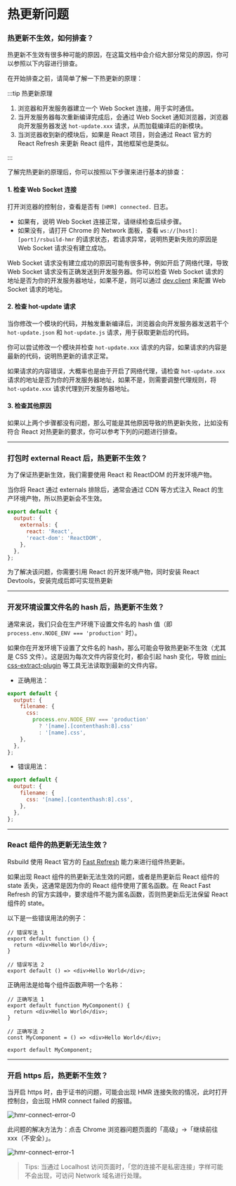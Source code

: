 # 热更新问题

### 热更新不生效，如何排查？

热更新不生效有很多种可能的原因，在这篇文档中会介绍大部分常见的原因，你可以参照以下内容进行排查。

在开始排查之前，请简单了解一下热更新的原理：

:::tip 热更新原理

1. 浏览器和开发服务器建立一个 Web Socket 连接，用于实时通信。
2. 当开发服务器每次重新编译完成后，会通过 Web Socket 通知浏览器，浏览器向开发服务器发送 `hot-update.xxx` 请求，从而加载编译后的新模块。
3. 当浏览器收到新的模块后，如果是 React 项目，则会通过 React 官方的 React Refresh 来更新 React 组件，其他框架也是类似。

:::

了解完热更新的原理后，你可以按照以下步骤来进行基本的排查：

#### 1. 检查 Web Socket 连接

打开浏览器的控制台，查看是否有 `[HMR] connected.` 日志。

- 如果有，说明 Web Socket 连接正常，请继续检查后续步骤。
- 如果没有，请打开 Chrome 的 Network 面板，查看 `ws://[host]:[port]/rsbuild-hmr` 的请求状态，若请求异常，说明热更新失败的原因是 Web Socket 请求没有建立成功。

Web Socket 请求没有建立成功的原因可能有很多种，例如开启了网络代理，导致 Web Socket 请求没有正确发送到开发服务器。你可以检查 Web Socket 请求的地址是否为你的开发服务器地址，如果不是，则可以通过 [dev.client](/config/dev/client) 来配置 Web Socket 请求的地址。

#### 2. 检查 hot-update 请求

当你修改一个模块的代码，并触发重新编译后，浏览器会向开发服务器发送若干个 `hot-update.json` 和 `hot-update.js` 请求，用于获取更新后的代码。

你可以尝试修改一个模块并检查 `hot-update.xxx` 请求的内容，如果请求的内容是最新的代码，说明热更新的请求正常。

如果请求的内容错误，大概率也是由于开启了网络代理，请检查 `hot-update.xxx` 请求的地址是否为你的开发服务器地址，如果不是，则需要调整代理规则，将 `hot-update.xxx` 请求代理到开发服务器地址。

#### 3. 检查其他原因

如果以上两个步骤都没有问题，那么可能是其他原因导致的热更新失败，比如没有符合 React 对热更新的要求，你可以参考下列的问题进行排查。

---

### 打包时 external React 后，热更新不生效？

为了保证热更新生效，我们需要使用 React 和 ReactDOM 的开发环境产物。

当你将 React 通过 externals 排除后，通常会通过 CDN 等方式注入 React 的生产环境产物，所以热更新会不生效。

```js
export default {
  output: {
    externals: {
      react: 'React',
      'react-dom': 'ReactDOM',
    },
  },
};
```

为了解决该问题，你需要引用 React 的开发环境产物，同时安装 React Devtools，安装完成后即可实现热更新

---

### 开发环境设置文件名的 hash 后，热更新不生效？

通常来说，我们只会在生产环境下设置文件名的 hash 值（即 `process.env.NODE_ENV === 'production'` 时）。

如果你在开发环境下设置了文件名的 hash，那么可能会导致热更新不生效（尤其是 CSS 文件）。这是因为每次文件内容变化时，都会引起 hash 变化，导致 [mini-css-extract-plugin](https://npmjs.com/package/mini-css-extract-plugin) 等工具无法读取到最新的文件内容。

- 正确用法：

```js
export default {
  output: {
    filename: {
      css:
        process.env.NODE_ENV === 'production'
          ? '[name].[contenthash:8].css'
          : '[name].css',
    },
  },
};
```

- 错误用法：

```js
export default {
  output: {
    filename: {
      css: '[name].[contenthash:8].css',
    },
  },
};
```

---

### React 组件的热更新无法生效？

Rsbuild 使用 React 官方的 [Fast Refresh](https://github.com/pmmmwh/react-refresh-webpack-plugin) 能力来进行组件热更新。

如果出现 React 组件的热更新无法生效的问题，或者是热更新后 React 组件的 state 丢失，这通常是因为你的 React 组件使用了匿名函数。在 React Fast Refresh 的官方实践中，要求组件不能为匿名函数，否则热更新后无法保留 React 组件的 state。

以下是一些错误用法的例子：

```tsx
// 错误写法 1
export default function () {
  return <div>Hello World</div>;
}

// 错误写法 2
export default () => <div>Hello World</div>;
```

正确用法是给每个组件函数声明一个名称：

```tsx
// 正确写法 1
export default function MyComponent() {
  return <div>Hello World</div>;
}

// 正确写法 2
const MyComponent = () => <div>Hello World</div>;

export default MyComponent;
```

---

### 开启 https 后，热更新不生效？

当开启 https 时，由于证书的问题，可能会出现 HMR 连接失败的情况，此时打开控制台，会出现 HMR connect failed 的报错。

![hmr-connect-error-0](https://lf3-static.bytednsdoc.com/obj/eden-cn/6221eh7uhbfvhn/modern/img_v2_2f90d027-a232-4bd8-8021-dac3c651682g.jpg)

此问题的解决方法为：点击 Chrome 浏览器问题页面的「高级」->「继续前往 xxx（不安全）」。

![hmr-connect-error-1](https://lf3-static.bytednsdoc.com/obj/eden-cn/6221eh7uhbfvhn/modern/59b37606-52ad-4886-a423-af2edaa49245.png)

> Tips: 当通过 Localhost 访问页面时，「您的连接不是私密连接」字样可能不会出现，可访问 Network 域名进行处理。
